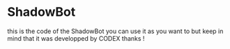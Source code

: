 # ShadowBot
this is the code of the ShadowBot you can use it as you want to but keep in mind that it was developped by CODEX thanks !
